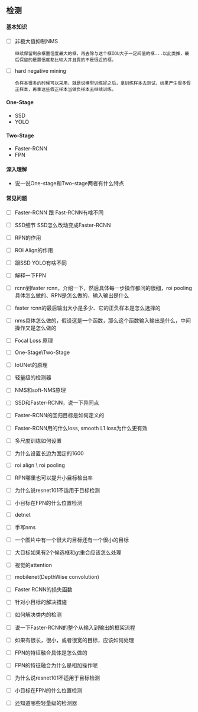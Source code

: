 ## 检测

#### 基本知识  
- [ ] 非极大值抑制NMS  
  ```各类分别处理．对于每一类，首先保留置信度最大的框，然后去除与这个框IOU大于一定阀值的框，除了刚刚已经保留的最大置信度的框和已经去除的框，
  继续保留剩余框置信度最大的框，再去除与这个框IOU大于一定阀值的框...以此类推，最后保留的是置信度都比较大并且靠的不是很近的框。
  ```
- [ ] hard negative mining  
  ```
  负样本很多的时候可以采用，就是说模型训练好之后，拿训练样本去测试，结果产生很多假正样本，再拿这些假正样本当做负样本去继续训练。  
  ```
  
#### One-Stage 
- SSD
- YOLO
#### Two-Stage 
- Faster-RCNN
- FPN

#### 深入理解
- 说一说One-stage和Two-stage两者有什么特点



#### 常见问题
- [ ] Faster-RCNN 跟 Fast-RCNN有啥不同
- [ ] SSD细节 SSD怎么改动变成Faster-RCNN    
- [ ] RPN的作用  
- [ ] ROI Align的作用    
- [ ] 跟SSD YOLO有啥不同  
- [ ] 解释一下FPN  
- [ ] rcnn到faster rcnn，介绍一下，然后具体每一步操作都问的很细，roi pooling具体怎么做的、RPN是怎么做的，输入输出是什么
- [ ] faster rcnn的最后输出大小是多少、它的正负样本是怎么选择的  
- [ ] nms具体怎么做的，假设这是一个函数，那么这个函数输入输出是什么，中间操作又是怎么做的
- [ ] Focal Loss 原理  
- [ ] One-Stage\Two-Stage
- [ ] IoUNet的原理  
- [ ] 轻量级的检测器  
- [ ] NMS和soft-NMS原理  
- [ ] SSD和Faster-RCNN，说一下异同点  
- [ ] Faster-RCNN的回归目标是如何定义的  
- [ ] Faster-RCNN用的什么loss, smooth L1 loss为什么更有效 
- [ ] 多尺度训练如何设置  
- [ ] 为什么设置长边为固定的1600  
- [ ] roi align \ roi pooling 
- [ ] RPN哪里也可以提升小目标检出率 
- [ ] 为什么说resnet101不适用于目标检测  
- [ ] 小目标在FPN的什么位置检测 
- [ ] detnet 
- [ ] 手写nms
- [ ] 一个图片中有一个很大的目标还有一个很小的目标
- [ ] 大目标如果有2个候选框和gt重合应该怎么处理  
- [ ] 视觉的attention
- [ ] mobilenet(DepthWise convolution)  
- [ ] Faster RCNN的损失函数  
- [ ] 针对小目标的解决措施
- [ ] 如何解决类内的检测
- [ ] 说一下Faster-RCNN的整个从输入到输出的框架流程　　
- [ ] 如果有很长，很小，或者很宽的目标，应该如何处理
- [ ] FPN的特征融合具体是怎么做的
- [ ] FPN的特征融合为什么是相加操作呢
- [ ] 为什么说resnet101不适用于目标检测
- [ ] 小目标在FPN的什么位置检测  
- [ ] 还知道哪些轻量级的检测器
 
 
 
 
 
 
 

